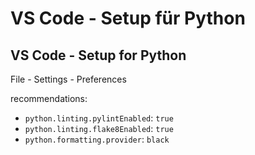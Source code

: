# VS Code - Setup für Python

## VS Code - Setup for Python

File - Settings - Preferences

recommendations:

- `python.linting.pylintEnabled`: `true`
- `python.linting.flake8Enabled`: `true`
- `python.formatting.provider`: `black`
